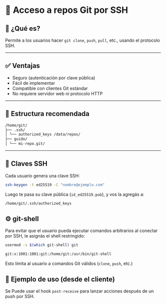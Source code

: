# 🔐 Acceso a repos Git por SSH

## 🧠 ¿Qué es?

Permite a los usuarios hacer `git clone`, `push`, `pull`, etc., usando el protocolo SSH.

---

## ✅ Ventajas

- Seguro (autenticación por clave pública)
- Fácil de implementar
- Compatible con clientes Git estándar
- No requiere servidor web ni protocolo HTTP

---

## 📁 Estructura recomendada

```bash
/home/git/ 
├── .ssh/ 
│ └── authorized_keys /data/repos/ 
├── guido/ 
│ └── mi-repo.git/
```

---

## 🔑 Claves SSH

Cada usuario genera una clave SSH:
```bash
ssh-keygen -t ed25519 -C "nombre@ejemplo.com"
```

Luego te pasa su clave pública (`id_ed25519.pub`), y vos la agregás a:

```bash 
/home/git/.ssh/authorized_keys
```

## ⚙️ git-shell

Para evitar que el usuario pueda ejecutar comandos arbitrarios al conectar por SSH, le asignás el shell restringido:
```bash
usermod -s $(which git-shell) git
```

```bash 
git:x:1001:1001:git:/home/git:/usr/bin/git-shell
```

Esto limita al usuario a comandos Git válidos (`clone`, `push`, etc.)

## 🧪 Ejemplo de uso (desde el cliente)

Se Puede usar el hook `post-receive` para lanzar acciones después de un push por SSH.